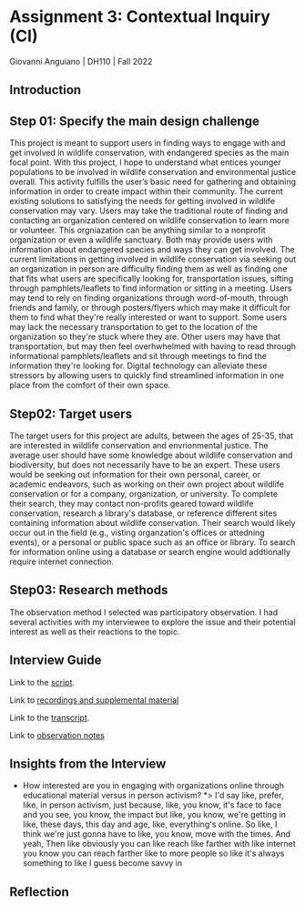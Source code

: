 # Assignment 3: Contextual Inquiry (CI)

Giovanni Anguiano | DH110 | Fall 2022

## Introduction

## Step 01: Specify the main design challenge

This project is meant to support users in finding ways to engage with and get involved in wildlife conservation, with endangered species as the main focal point. With this project, I hope to understand what entices younger populations to be involved in wildlife conservation and environmental justice overall. This activity fulfills the user’s basic need for gathering and obtaining information in order to create impact within their community. The current existing solutions to satisfying the needs for getting involved in wildlife conservation may vary. Users may take the traditional route of finding and contacting an organization centered on wildlife conservation to learn more or volunteer. This orgniazation can be anything similar to a nonprofit organization or even a wildlife sanctuary. Both may provide users with information about endangered species and ways they can get involved. The current limitations in getting involved in wildlife conservation via seeking out an organization in person are difficulty finding them as well as finding one that fits what users are specifically looking for, transportation issues, sifting through pamphlets/leaflets to find information or sitting in a meeting. Users may tend to rely on finding organizations through word-of-mouth, through friends and family, or through posters/flyers which may make it difficult for them to find what they're really interested or want to support. Some users may lack the necessary transportation to get to the location of the organization so they're stuck where they are. Other users may have that transportation, but may then feel overhwhelmed with having to read through informational pamphlets/leaflets and sit through meetings to find the information they're looking for. Digital technology can alleviate these stressors by allowing users to quickly find streamlined information in one place from the comfort of their own space. 

## Step02: Target users 

The target users for this project are adults, between the ages of 25-35, that are interested in wildlife conservation and envrionmental justice. The average user should have some knowledge about wildlife conservation and biodiversity, but does not necessarily have to be an expert. These users would be seeking out information for their own personal, career, or academic endeavors, such as working on their own project about wildlife conservation or for a company, organization, or university. To complete their search, they may contact non-profits geared toward wildlife conservation, research a library's database, or reference different sites containing information about wildlife conservation. Their search would likely occur out in the field (e.g., visting organzation's offices or attedning events), or a personal or public space such as an office or library. To search for information online using a database or search engine would addtionally require internet connection.


## Step03: Research methods 
The observation method I selected was participatory observation. I had several activities with my interviewee to explore the issue and their potential interest as well as their reactions to the topic. 

## Interview Guide
Link to the [script](https://docs.google.com/document/d/1XPYzblDNm1fJfmqcLrWQhlWMDrJ7kRltjCkYdKAgXcw/edit?usp=sharing).

Link to [recordings and supplemental material](https://drive.google.com/drive/u/0/folders/1xv0htqE7Ly83ZqEGyPvK8WqufL0AVWze)

Link to the [transcript](https://docs.google.com/document/d/1PJCfOr2l0o2_HBzEqh19C7RvfROdgS3epVAQbU8O150/edit).

Link to [observation notes](https://docs.google.com/document/d/1x1wDLZfbTm1MSo2bEhdf2HZLwJn1olh1TYu9YzHiUI8/edit)

## Insights from the Interview 

- How interested are you in engaging with organizations online through educational material versus in person activism?
*> I'd say like, prefer, like, in person activism, just because, like, you know, it's face to face and you see, you know, the impact but like, you know, we're getting in like, these days, this day and age, like, everything's online. So like, I think we're just gonna have to like, you know, move with the times. And yeah, Then like obviously you can like reach like farther with like internet you know you can reach farther like to more people so like it's always something to like I guess become savvy in


## Reflection 
